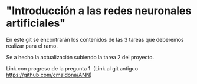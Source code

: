 # "Introducción a las redes neuronales artificiales"

En este git se encontrarán los contenidos de las 3 tareas que deberemos realizar para el ramo.

Se a hecho la actualización subiendo la tarea 2 del proyecto.

Link con progreso de la pregunta 1.
(Link al git antiguo https://github.com/cmaldona/ANN)
